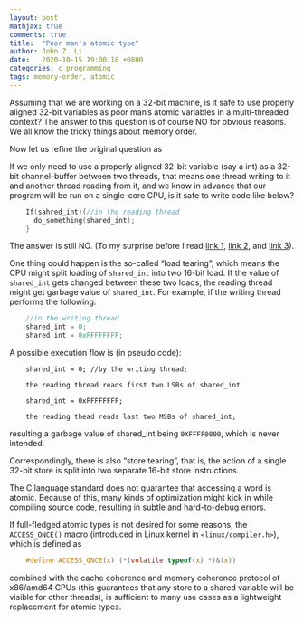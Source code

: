 ```yaml
---
layout: post
mathjax: true
comments: true
title:  "Poor man's atomic type"
author: John Z. Li
date:   2020-10-15 19:00:18 +0800
categories: c programming
tags: memory-order, atomic
---
```

Assuming that we are working on a 32-bit machine,
is it safe to use properly aligned 32-bit variables as poor man’s atomic variables
in a multi-threaded context?
The answer to this question is of course NO for obvious reasons.
We all know the tricky things about memory order.

Now let us refine the original question as

If we only need to use a properly aligned 32-bit variable (say a int)
as a 32-bit channel-buffer between two threads,
that means one thread writing to it and another thread reading from it,
and we know in advance that our program will be run on a single-core CPU,
is it safe to write code like below?
```c
    If(sahred_int){//in the reading thread
      do_something(shared_int);
    }
```
The answer is still NO. (To my surprise before I read [link 1](https://lwn.net/Articles/793253/),
[link 2](https://lwn.net/Articles/508991/), and [link 3](https://github.com/google/ktsan/wiki/READ_ONCE-and-WRITE_ONCE)).

One thing could happen is the so-called “load tearing”,
which means the CPU might split loading of `shared_int` into two 16-bit load.
If the value of `shared_int` gets changed between these two loads,
the reading thread might get garbage value of `shared_int`. For example, if the writing thread performs the following:
```c
    //in the writing thread
    shared_int = 0;
    shared_int = 0xFFFFFFFF;
```
A possible execution flow is (in pseudo code):
```
    shared_int = 0; //by the writing thread;

    the reading thread reads first two LSBs of shared_int

    shared_int = 0xFFFFFFFF;

    the reading thead reads last two MSBs of shared_int;
```
resulting a garbage value of shared_int being `0XFFFF0000`, which is never intended.

Correspondingly, there is also “store tearing”, that is,
the action of a single 32-bit store is split into two separate 16-bit store instructions.

The C language standard does not guarantee that accessing a word is atomic.
Because of this, many kinds of optimization might kick in while compiling source code,
resulting in subtle and hard-to-debug errors.

If full-fledged atomic types is not desired for some reasons, the `ACCESS_ONCE()` macro (introduced in Linux kernel in `<linux/compiler.h>`),
which is defined as
```c
    #define ACCESS_ONCE(x) (*(volatile typeof(x) *)&(x))
```
combined with the cache coherence and memory coherence protocol of x86/amd64 CPUs
(this guarantees that any store to a shared variable will be visible for other threads),
is sufficient to many use cases as a lightweight replacement for atomic types.
